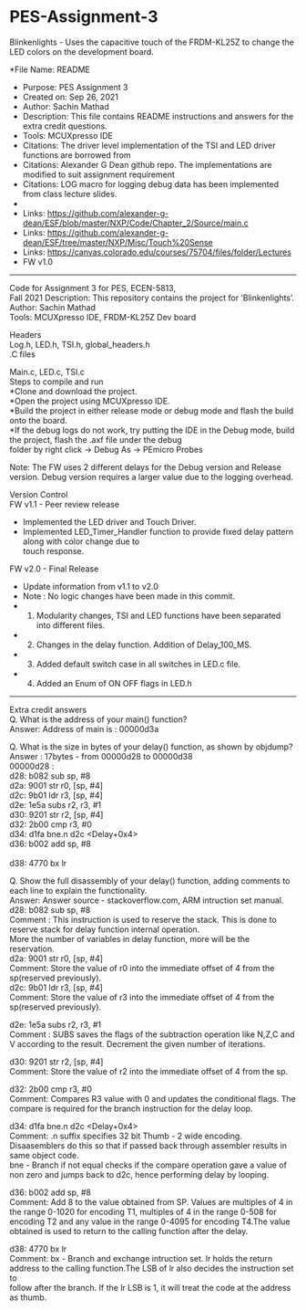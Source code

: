 # PES-Assignment-3
Blinkenlights - Uses the capacitive touch of the FRDM-KL25Z to change the LED colors on the development board.

 *File Name: README
 *	Purpose: PES Assignment 3
 *  Created on: Sep 26, 2021
 *  Author: Sachin Mathad
 *	Description: This file contains README instructions and answers for the extra credit questions.   
 *	Tools: MCUXpresso IDE
 * 	Citations: The driver level implementation of the TSI and LED driver functions are borrowed from
 *	Citations: Alexander G Dean github repo. The implementations are modified to suit assignment requirement
 *	Citations: LOG macro for logging debug data has been implemented from class lecture slides.
 *
 *	Links: https://github.com/alexander-g-dean/ESF/blob/master/NXP/Code/Chapter_2/Source/main.c
 *	Links: https://github.com/alexander-g-dean/ESF/tree/master/NXP/Misc/Touch%20Sense
 *	Links: https://canvas.colorado.edu/courses/75704/files/folder/Lectures
 *	FW v1.0
 



------------------------------------------------------------------------------

Code for Assignment 3 for PES, ECEN-5813,<br /> Fall 2021 Description: This repository contains the project for ‘Blinkenlights’.
Author: Sachin Mathad<br /> 
Tools: MCUXpresso IDE, FRDM-KL25Z Dev board<br />

Headers<br />
Log.h, LED.h, TSI.h, global_headers.h<br />
.C files<br />

Main.c, LED.c, TSI.c <br />
Steps to compile and run<br />
*Clone and download the project. <br />
*Open the project using MCUXpresso IDE. <br />
*Build the project in either release mode or debug mode and flash the build onto the board. <br />
*If the debug logs do not work, try putting the IDE in the Debug mode, build the project, flash the .axf file under the debug<br />
folder by right click -> Debug As -> PEmicro Probes

Note: The FW uses 2 different delays for the Debug version and Release version. Debug version requires a larger value due to the logging overhead.

Version Control <br />
FW v1.1 - Peer review release<br />
 * Implemented the LED driver and Touch Driver.<br />
 * Implemented LED_Timer_Handler function to provide fixed delay pattern along with color change due to <br />
   touch response. 
 
FW v2.0 - Final Release<br />
 *	Update information from v1.1 to v2.0<br />
 *	Note : No logic changes have been made in this commit.<br />
 *	1. Modularity changes, TSI and LED functions have been separated into different files.<br />
 *	2. Changes in the delay function. Addition of Delay_100_MS.<br />
 *	3. Added default switch case in all switches in LED.c file.<br />
 *	4. Added an Enum of ON OFF flags in LED.h<br />
----------------------------------------------------------------------------------
Extra credit answers<br />
Q. What is the address of your main() function?<br />
Answer: Address of main is : 00000d3a <br />

Q. What is the size in bytes of your delay() function, as shown by objdump?<br />
Answer : 17bytes - from 00000d28 to 00000d38  <br />
00000d28 <Delay>:<br />
 d28:	b082      	sub	sp, #8<br />
 d2a:	9001      	str	r0, [sp, #4]<br />
 d2c:	9b01      	ldr	r3, [sp, #4]<br />
 d2e:	1e5a      	subs	r2, r3, #1<br />
 d30:	9201      	str	r2, [sp, #4]<br />
 d32:	2b00      	cmp	r3, #0<br />
 d34:	d1fa      	bne.n	d2c <Delay+0x4><br />
 d36:	b002      	add	sp, #8<br /><br />
 d38:	4770      	bx	lr<br />

Q. Show the full disassembly of your delay() function, adding comments to each line to explain the
functionality.<br />
Answer: Answer source - stackoverflow.com, ARM intruction set manual. <br />
d28:	b082      	sub	sp, #8<br />
Comment : This instruction is used to reserve the stack. This is done to reserve stack for delay function internal operation.<br />
		More the number of variables in delay function, more will be the reservation.<br /> 
 d2a:	9001      	str	r0, [sp, #4]<br />
Comment: Store the value of r0 into the immediate offset of 4 from the sp(reserved previously).<br />
 d2c:	9b01      	ldr	r3, [sp, #4]<br />
Comment: Store the value of r3 into the immediate offset of 4 from the sp(reserved previously).<br />

 d2e:	1e5a      	subs	r2, r3, #1<br />
Comment : SUBS saves the flags of the subtraction operation like N,Z,C and V according to the result. Decrement the given number of iterations.<br />

 d30:	9201      	str	r2, [sp, #4]<br />
Comment: Store the value of r2 into the immediate offset of 4 from the sp.<br />

 d32:	2b00      	cmp	r3, #0<br />
Comment: Compares R3 value with 0 and updates the conditional flags. The compare is required for the branch instruction for the delay loop. <br />

 d34:	d1fa      	bne.n	d2c <Delay+0x4><br />
Comment: .n suffix specifies 32 bit Thumb - 2 wide encoding. Disaasemblers do this so that if passed back through assembler results in same object code.<br />
	bne - Branch if not equal checks if the compare operation gave a value of non zero and jumps back to d2c, hence performing delay by looping. <br />

 d36:	b002      	add	sp, #8<br />
Comment:   Add 8 to the value obtained from SP. Values are multiples of 4 in the range 0-1020 for encoding T1, multiples of 4 in the range 0-508 for<br />
encoding T2 and any value in the range 0-4095 for encoding T4.The value obtained is used to return to the calling function after the delay. <br />

 d38:	4770      	bx	lr <br />
Comment: bx - Branch and exchange intruction set. lr holds the return address to the calling function.The LSB of lr also decides the instruction set to <br />
follow after the branch. If the lr LSB is 1, it will treat the code at the address as thumb.<br />
